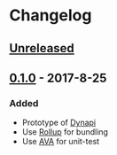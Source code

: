 Changelog
=========

[Unreleased]
------------

[0.1.0] - 2017-8-25
-----------------

### Added
- Prototype of [Dynapi][github]
- Use [Rollup](https://github.com/rollup/rollup) for bundling
- Use [AVA](https://github.com/avajs/ava) for unit-test

[github]: https://github.com/shirohana/dynapi
[npm]: https://www.npmjs.com/package/dynapi

[Unreleased]: https://github.com/shirohana/dynapi/compare/v0.1.0...dev
[0.1.0]: https://github.com/shirohana/dynapi/releases/tag/v0.1.0
